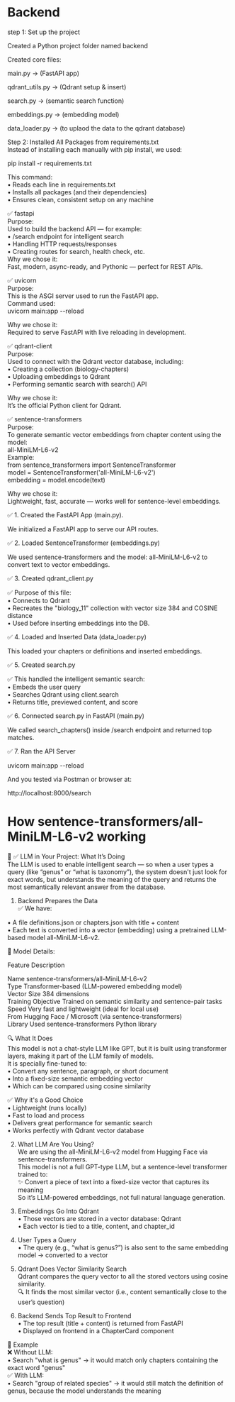 # Backend

step 1: Set up the project

Created a Python project folder named backend

Created core files:

main.py -> (FastAPI app)

qdrant_utils.py -> (Qdrant setup & insert)

search.py -> (semantic search function)

embeddings.py -> (embedding model)

data_loader.py -> (to uplaod the data to the qdrant database)

Step 2: Installed All Packages from requirements.txt  
Instead of installing each manually with pip install, we used:

pip install -r requirements.txt

This command:  
•	Reads each line in requirements.txt  
•	Installs all packages (and their dependencies)  
•	Ensures clean, consistent setup on any machine  

✅ fastapi  
Purpose:  
Used to build the backend API — for example:  
•	/search endpoint for intelligent search  
•	Handling HTTP requests/responses  
•	Creating routes for search, health check, etc.  
Why we chose it:  
Fast, modern, async-ready, and Pythonic — perfect for REST APIs.  

✅ uvicorn  
Purpose:  
This is the ASGI server used to run the FastAPI app.  
Command used:  
uvicorn main:app --reload  

Why we chose it:  
Required to serve FastAPI with live reloading in development.  

✅ qdrant-client  
Purpose:  
Used to connect with the Qdrant vector database, including:  
•	Creating a collection (biology-chapters)  
•	Uploading embeddings to Qdrant  
•	Performing semantic search with search() API  

Why we chose it:  
It’s the official Python client for Qdrant.  

✅ sentence-transformers  
Purpose:  
To generate semantic vector embeddings from chapter content using the model:  
all-MiniLM-L6-v2  
Example:  
from sentence_transformers import SentenceTransformer  
model = SentenceTransformer('all-MiniLM-L6-v2')  
embedding = model.encode(text)  

Why we chose it:  
Lightweight, fast, accurate — works well for sentence-level embeddings.  


✅ 1. Created the FastAPI App (main.py).

We initialized a FastAPI app to serve our API routes.

✅ 2. Loaded SentenceTransformer (embeddings.py)

We used sentence-transformers and the model: all-MiniLM-L6-v2 to convert text to vector embeddings.

✅ 3. Created qdrant_client.py

✅ Purpose of this file:  
•	Connects to Qdrant  
•	Recreates the "biology_11" collection with vector size 384 and COSINE distance  
•	Used before inserting embeddings into the DB.  

✅ 4. Loaded and Inserted Data (data_loader.py)

This loaded your chapters or definitions and inserted embeddings.

✅ 5. Created search.py

✅ This handled the intelligent semantic search:  
•	Embeds the user query  
•	Searches Qdrant using client.search  
•	Returns title, previewed content, and score  

✅ 6. Connected search.py in FastAPI (main.py)

We called search_chapters() inside /search endpoint and returned top matches.

✅ 7. Ran the API Server

uvicorn main:app --reload

And you tested via Postman or browser at:

http://localhost:8000/search



# How sentence-transformers/all-MiniLM-L6-v2 working

🧠 ✅ LLM in Your Project: What It’s Doing  
The LLM is used to enable intelligent search — so when a user types a query (like “genus” or “what is taxonomy”), the system doesn't just look for exact words, but understands the meaning of the query and returns the most semantically relevant answer from the database.  

1. Backend Prepares the Data  
✅ We have:  

•	A file definitions.json or chapters.json with title + content  
•	Each text is converted into a vector (embedding) using a pretrained LLM-based model all-MiniLM-L6-v2.

📌 Model Details:  

Feature	Description  

Name	                sentence-transformers/all-MiniLM-L6-v2  
Type	                Transformer-based (LLM-powered embedding model)  
Vector Size	            384 dimensions  
Training Objective	    Trained on semantic similarity and sentence-pair tasks  
Speed	                Very fast and lightweight (ideal for local use)  
From	                Hugging Face / Microsoft (via sentence-transformers)  
Library Used	        sentence-transformers Python library  

🔍 What It Does  
This model is not a chat-style LLM like GPT, but it is built using transformer layers, making it part of the LLM family of models.  
It is specially fine-tuned to:  
•	Convert any sentence, paragraph, or short document  
•	Into a fixed-size semantic embedding vector  
•	Which can be compared using cosine similarity  

✅ Why it's a Good Choice  
•	Lightweight (runs locally)  
•	Fast to load and process  
•	Delivers great performance for semantic search  
•	Works perfectly with Qdrant vector database  

2. What LLM Are You Using?  
We are using the all-MiniLM-L6-v2 model from Hugging Face via sentence-transformers.  
This model is not a full GPT-type LLM, but a sentence-level transformer trained to:  
✨ Convert a piece of text into a fixed-size vector that captures its meaning  
So it’s LLM-powered embeddings, not full natural language generation.  

3. Embeddings Go Into Qdrant  
•	Those vectors are stored in a vector database: Qdrant  
•	Each vector is tied to a title, content, and chapter_id  

4. User Types a Query  
•	The query (e.g., “what is genus?”) is also sent to the same embedding model → converted to a vector  

5. Qdrant Does Vector Similarity Search  
Qdrant compares the query vector to all the stored vectors using cosine similarity.  
🔍 It finds the most similar vector (i.e., content semantically close to the user’s question)  

6. Backend Sends Top Result to Frontend  
•	The top result (title + content) is returned from FastAPI  
•	Displayed on frontend in a ChapterCard component  

📌 Example  
❌ Without LLM:  
•	Search "what is genus" → it would match only chapters containing the exact word "genus"  
✅ With LLM:  
•	Search "group of related species" → it would still match the definition of genus, because the model understands the meaning  




